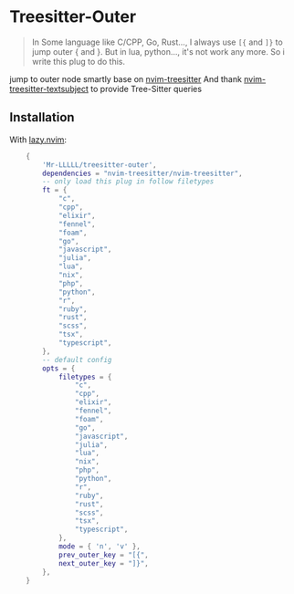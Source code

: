 # Treesitter-Outer

> In Some language like C/CPP, Go, Rust..., I always use `[{` and `]}` to jump outer { and }. But in lua, python..., it's not work any more. So i write this plug to do this.

jump to outer node smartly base on [nvim-treesitter](https://github.com/nvim-treesitter/nvim-treesitter) And thank [nvim-treesitter-textsubject](https://github.com/RRethy/nvim-treesitter-textsubjects) to provide Tree-Sitter queries

## Installation

With [lazy.nvim](https://github.com/folk/lazy.nvim):

``` lua
    {
        'Mr-LLLLL/treesitter-outer',
        dependencies = "nvim-treesitter/nvim-treesitter",
        -- only load this plug in follow filetypes
        ft = {
            "c",
            "cpp",
            "elixir",
            "fennel",
            "foam",
            "go",
            "javascript",
            "julia",
            "lua",
            "nix",
            "php",
            "python",
            "r",
            "ruby",
            "rust",
            "scss",
            "tsx",
            "typescript",
        },
        -- default config
        opts = {
            filetypes = {
                "c",
                "cpp",
                "elixir",
                "fennel",
                "foam",
                "go",
                "javascript",
                "julia",
                "lua",
                "nix",
                "php",
                "python",
                "r",
                "ruby",
                "rust",
                "scss",
                "tsx",
                "typescript",
            },
            mode = { 'n', 'v' },
            prev_outer_key = "[{",
            next_outer_key = "]}",
        },
    }
```
